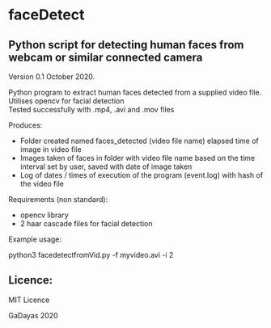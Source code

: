 # faceDetect
## Python script for detecting human faces from webcam or similar connected camera

Version 0.1 October 2020.

Python program to extract human faces detected from a supplied video file. Utilises opencv for facial detection  
Tested successfully with .mp4, .avi and .mov files

Produces: 

- Folder created named faces_detected (video file name) elapsed time of image in video file 
- Images taken of faces in folder with video file name based on the time interval set by user, saved with date of image taken
- Log of dates / times of execution of the program (event.log) with hash of the video file

Requirements (non standard):  
- opencv library 
- 2 haar cascade files for facial detection

Example usage:  

python3 facedetectfromVid.py -f myvideo.avi -i 2

## Licence:

MIT Licence

GaDayas 2020 
